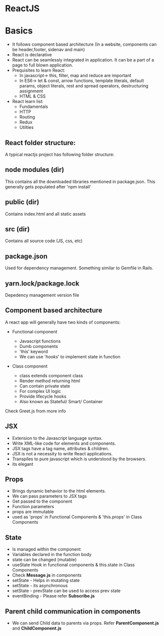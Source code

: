 ReactJS
===============

# Basics

* It follows component based architecture (In a website, components can be header,footer, sidenav and main)
* React is declarative
* React can be seamlessly integrated in application. It can be a part of a page to full blown application.
* Prequisites to learn React:
  - In javascript-> this, filter, map and reduce are important
  - In ES6-> let & const, arrow functions, template literals, default params, object literals, rest and spread operators, destructuring assignment
  - HTML & CSS
* React learn list:
  - Fundamentals
  - HTTP
  - Routing
  - Redux
  - Utilties

## React folder structure:

A typical reactjs project has following folder structure:

node modules (dir)
-------------  
This contains all the downloaded libraries mentioned in package.json. This generally gets populated after 'npm install'


public (dir)
--------------
Contains index.html and all static assets


src (dir)
--------------
Contains all source code (JS, css, etc)


package.json
---------------
Used for dependency management. Something similar to Gemfile in Rails.


yarn.lock/package.lock
-----------------------
Depedency management version file


## Component based architecture

A react app will generally have two kinds of components:

* Functional component
  - Javascript functions
  - Dumb components
  - 'this' keyword
  -  We can use '<i>hooks</i>' to implement state in function

* Class component
  - class extends component class
  - Render method returning html
  - Can contain private state
  - For complex UI logic
  - Provide lifecycle hooks
  - Also known as Stateful/ Smart/ Container

Check Greet.js from more info

## JSX

* Extension to the Javascript language syntax.
* Write XML-like code for elements and components.
* JSX tags have a tag name, attributes & children.
* JSX is not a necessity to write React applications.
* Transpiles to pure javascript which is understood by the browsers.
* its elegant

## Props

* Brings dynamic behavior to the html elements.
* We can pass parameters to JSX tags
* Get passed to the component
* Function parameters
* props are immutable
* used as 'props' in Functional Components & 'this.props' in Class Components

## State

* Is managed within the component
* Variables declared in the function body
* state can be changed (mutable)
* useState Hook in functional components & this.state in Class Components
* Check <b>Message.js</b> in components
* setState - Helps in mutating state
* setState - its asynchronous
* setState - prevState can be used to access prev state
* eventBinding - Please refer <b>Subscribe.js</b>

## Parent child communication in components

* We can send Child data to parents via props. Refer <b>ParentComponent.js</b> and <b>ChildComponent.js</b> 






